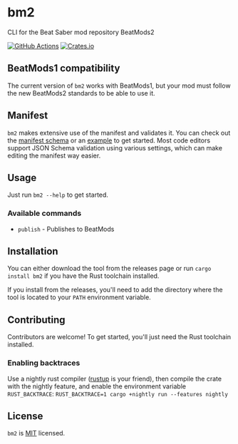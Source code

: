 # bm2

CLI for the Beat Saber mod repository BeatMods2

[![GitHub Actions](https://github.com/raftario/bm2/workflows/Build/badge.svg)](https://github.com/raftario/bm2/actions?workflowID=Build)
[![Crates.io](https://img.shields.io/crates/v/bm2.svg)](https://crates.io/crates/bm2)

## BeatMods1 compatibility

The current version of `bm2` works with BeatMods1,
but your mod must follow the new BeatMods2 standards to be able to use it.

## Manifest

`bm2` makes extensive use of the manifest and validates it.
You can check out the [manifest schema](https://github.com/raftario/BSIPA-MetadataFileSchema/blob/master/Schema.json) or an [example](https://github.com/raftario/BSIPA-MetadataFileSchema/blob/master/Example.json) to get started.
Most code editors support JSON Schema validation using various settings, which can make editing the manifest way easier.

## Usage

Just run `bm2 --help` to get started.

### Available commands

* `publish` - Publishes to BeatMods

## Installation

You can either download the tool from the releases page
or run `cargo install bm2` if you have the Rust toolchain installed.

If you install from the releases, you'll need to add the directory where the tool is located
to your `PATH` environment variable.

## Contributing

Contributors are welcome! To get started, you'll just need the Rust toolchain installed.

### Enabling backtraces

Use a nightly rust compiler ([rustup](https://rustup.rs/) is your friend),
then compile the crate with the nightly feature, and enable the environment variable
`RUST_BACKTRACE`: `RUST_BACKTRACE=1 cargo +nightly run --features nightly`

## License

`bm2` is [MIT](LICENSE) licensed.
